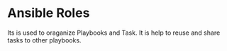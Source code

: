Ansible Roles
=================
Its is used to oraganize Playbooks and Task.
It is help to reuse and share tasks to other playbooks.

